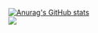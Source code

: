 [![Anurag's GitHub stats](https://github-readme-stats.vercel.app/api?username=billmi&show_icons=true)](https://github.com/anuraghazra/github-readme-stats)
<br />
<img alian="right" src="https://github-readme-stats.vercel.app/api/top-langs?username=billmi&layout=compact&langs_count=8&card_width=420"/>
